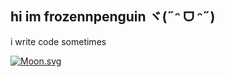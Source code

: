 ## hi im frozennpenguin ヾ(˶ᵔ ᗜ ᵔ˶)

i write code sometimes

[![Moon.svg](https://moon-svg.minung.dev/moon.svg?theme=basic)](https://moon-svg.minung.dev)